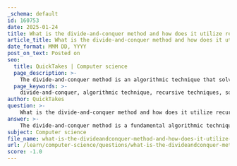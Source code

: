 ```yaml
---
_schema: default
id: 160753
date: 2025-01-24
title: What is the divide-and-conquer method and how does it utilize recursive techniques?
article_title: What is the divide-and-conquer method and how does it utilize recursive techniques?
date_format: MMM DD, YYYY
post_on_text: Posted on
seo:
  title: QuickTakes | Computer science
  page_description: >-
    The divide-and-conquer method is an algorithmic technique that solves complex problems by breaking them into smaller subproblems, utilizing recursive techniques in its process.
  page_keywords: >-
    divide-and-conquer, algorithmic technique, recursive techniques, sorting algorithms, searching algorithms, Merge Sort, Quicksort, problem solving, subproblems, independent solutions, combining results
author: QuickTakes
question: >-
    What is the divide-and-conquer method and how does it utilize recursive techniques?
answer: >-
    The divide-and-conquer method is a fundamental algorithmic technique used to solve complex problems by breaking them down into smaller, more manageable subproblems. This approach typically involves three main steps:\n\n1. **Divide**: The original problem is divided into several smaller subproblems that are similar to the original problem but of reduced size.\n2. **Conquer**: Each of the subproblems is solved independently, often using recursion. If the subproblems are small enough, they may be solved directly without further division.\n3. **Combine**: The solutions to the subproblems are then combined to form a solution to the original problem.\n\nThis method is particularly effective for problems that can be broken down into smaller instances of the same problem, such as sorting and searching algorithms. Two well-known examples of divide-and-conquer algorithms are **Merge Sort** and **Quicksort**.\n\n### Utilization of Recursive Techniques\n\nThe divide-and-conquer method heavily relies on recursive techniques. Here’s how recursion plays a crucial role:\n\n- **Breaking Down Problems**: Recursive functions allow for the elegant breakdown of a problem into smaller subproblems. Each recursive call processes a smaller instance of the original problem, which simplifies the overall complexity.\n  \n- **Independent Solutions**: Each recursive call can be executed independently, meaning that the solution to each subproblem can be computed without needing to know the solutions to other subproblems. This independence is key to the efficiency of divide-and-conquer algorithms.\n\n- **Combining Results**: After solving the subproblems recursively, the results are combined to form the final solution. This step often involves merging or aggregating the results in a way that respects the original problem's requirements.\n\nFor example, in **Merge Sort**, the array is recursively divided into halves until each subarray contains a single element. Then, these subarrays are merged back together in sorted order. The recursive nature of the algorithm allows it to efficiently sort large datasets by continually breaking them down into smaller, more manageable pieces.\n\nIn summary, the divide-and-conquer method is a powerful strategy in algorithm design that leverages recursion to simplify complex problems, making it easier to develop efficient solutions.
subject: Computer science
file_name: what-is-the-divideandconquer-method-and-how-does-it-utilize-recursive-techniques.md
url: /learn/computer-science/questions/what-is-the-divideandconquer-method-and-how-does-it-utilize-recursive-techniques
score: -1.0
---
```


&nbsp;